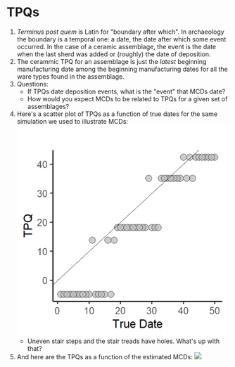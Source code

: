 # TPQs 
1.  *Terminus post quem* is Latin for "boundary after which". In archaeology the boundary is a temporal one: a date, the date after which some event occurred. In the case of a ceramic assemblage, the event is the date when the last sherd was added or (roughly) the date of deposition. 
2. The cerammic TPQ for an assemblage is just the *latest* beginning manufacturing date among the beginning manufacturing dates for all the ware types found in the assemblage.
3. Questions: 
     - If TPQs date deposition events, what is the "event" that MCDs date?
     - How would you expect MCDs to be related to TPQs for a given set of assemblages?
 4. Here's a scatter plot of TPQs as a function of true dates for the same simulation we used to illustrate MCDs:
 ![](./Images/TPQvsTrueMCD.png) 
     - Uneven stair steps and the stair treads have holes. What's up with that?
 5. And here are the TPQs as a function of the estimated MCDs:
  ![](./Images/TPQvsEstimatedMCD.png) 


   
   

  
